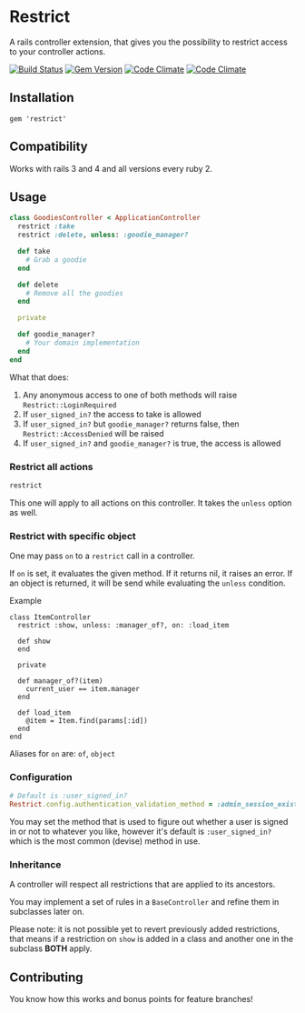 # Restrict

A rails controller extension, that gives you the possibility to restrict access to your controller actions.

[![Build Status](https://secure.travis-ci.org/xijo/restrict.png?branch=master)](https://travis-ci.org/xijo/restrict) [![Gem Version](https://badge.fury.io/rb/restrict.png)](http://badge.fury.io/rb/restrict) [![Code Climate](https://codeclimate.com/github/xijo/restrict.png)](https://codeclimate.com/github/xijo/restrict) [![Code Climate](https://codeclimate.com/github/xijo/restrict/coverage.png)](https://codeclimate.com/github/xijo/restrict)

## Installation

    gem 'restrict'

## Compatibility

Works with rails 3 and 4 and all versions every ruby 2.

## Usage

```ruby
class GoodiesController < ApplicationController
  restrict :take
  restrict :delete, unless: :goodie_manager?

  def take
    # Grab a goodie
  end

  def delete
    # Remove all the goodies
  end

  private

  def goodie_manager?
    # Your domain implementation
  end
end
```

What that does:
  1. Any anonymous access to one of both methods will raise `Restrict::LoginRequired`
  2. If `user_signed_in?` the access to take is allowed
  3. If `user_signed_in?` but `goodie_manager?` returns false, then `Restrict::AccessDenied` will be raised
  4. If `user_signed_in?` and `goodie_manager?` is true, the access is allowed

### Restrict all actions

```ruby
restrict
```

This one will apply to all actions on this controller. It takes the `unless` option as well.

### Restrict with specific object

One may pass `on` to a `restrict` call in a controller.

If `on` is set, it evaluates the given method.
If it returns nil, it raises an error.
If an object is returned, it will be send while evaluating the `unless`
condition.

Example

```
class ItemController
  restrict :show, unless: :manager_of?, on: :load_item

  def show
  end

  private

  def manager_of?(item)
    current_user == item.manager
  end

  def load_item
    @item = Item.find(params[:id])
  end
end
```

Aliases for `on` are: `of`, `object`

### Configuration

```ruby
# Default is :user_signed_in?
Restrict.config.authentication_validation_method = :admin_session_exists?
```

You may set the method that is used to figure out whether a user is signed in or not to whatever you like, however it's default is `:user_signed_in?` which is the most common (devise) method in use.

### Inheritance

A controller will respect all restrictions that are applied to its ancestors.

You may implement a set of rules in a `BaseController` and refine them in subclasses later on.

Please note: it is not possible yet to revert previously added restrictions, that means
if a restriction on `show` is added in a class and another one in the subclass **BOTH** apply.

## Contributing

You know how this works and bonus points for feature branches!
